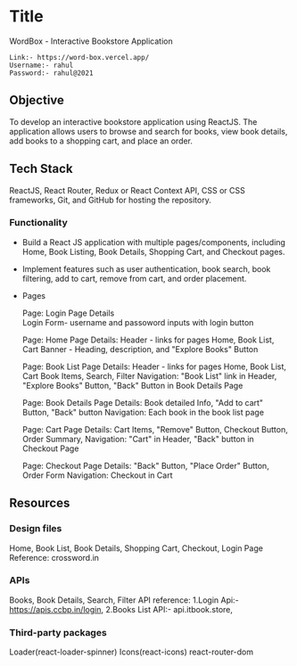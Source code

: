 # Title
 WordBox  - Interactive Bookstore Application

    Link:- https://word-box.vercel.app/
    Username:- rahul
    Password:- rahul@2021

## Objective
 To develop an interactive bookstore application using ReactJS. The application allows users to browse and search for books, view book details, add books to a shopping cart, and place an order.

## Tech Stack
 ReactJS, React Router, Redux or React Context API, CSS or CSS frameworks, Git, and GitHub for hosting the repository.

### Functionality
*   Build a React JS application with multiple  pages/components, including Home, Book Listing, Book Details, Shopping Cart, and Checkout pages.
*   Implement features such as user authentication, book search, book filtering, add to cart, remove from cart, and order placement.

* Pages
    
    Page: Login
    Page Details    
        Login Form- username and passoword inputs with login button

    Page: Home
    Page Details:
        Header - links for pages Home, Book List, Cart
        Banner - Heading, description, and "Explore Books" Button

    Page: Book List
    Page Details:
        Header - links for pages Home, Book List, Cart
        Book Items, Search, Filter
    Navigation:
        "Book List" link in Header,
        "Explore Books" Button,
        "Back" Button in Book Details Page

    Page: Book Details
    Page Details: 
        Book detailed Info, "Add to cart" Button, "Back" button
    Navigation:
        Each book in the book list page

    Page: Cart
    Page Details: 
        Cart Items, "Remove" Button, Checkout Button, Order Summary,
    Navigation:
        "Cart" in Header,
        "Back" button in Checkout Page

    Page: Checkout
    Page Details: 
        "Back" Button, "Place Order" Button, Order Form
    Navigation: 
        Checkout in Cart
    

## Resources

### Design files
 Home, Book List, Book Details, Shopping Cart, Checkout, Login Page
 Reference: crossword.in

### APIs
 Books, Book Details, Search, Filter
 API reference: 
        1.Login Api:- https://apis.ccbp.in/login,
        2.Books List API:- api.itbook.store,

### Third-party packages
 Loader(react-loader-spinner)
 Icons(react-icons)
 react-router-dom
